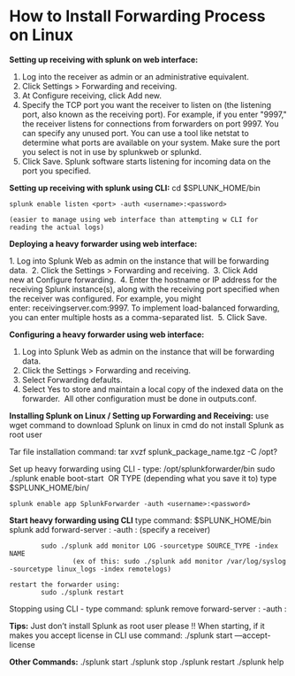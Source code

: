 # How to Install Forwarding Process on Linux


**Setting up receiving with splunk on web interface:**

1. Log into the receiver as admin or an administrative equivalent. 
2. Click Settings > Forwarding and receiving. 
3. At Configure receiving, click Add new. 
4. Specify the TCP port you want the receiver to listen on (the listening port, also known as the receiving port). For example, if you enter "9997," the receiver listens for connections from forwarders on port 9997. You can specify any unused port. You can use a tool like netstat to determine what ports are available on your system. Make sure the port you select is not in use by splunkweb or splunkd. 
5. Click Save. Splunk software starts listening for incoming data on the port you specified.


**Setting up receiving with splunk using CLI:**
	cd $SPLUNK_HOME/bin

	splunk enable listen <port> -auth <username>:<password>

	(easier to manage using web interface than attempting w CLI for reading the actual logs)

**Deploying a heavy forwarder using web interface:**

1. Log into Splunk Web as admin on the instance that will be forwarding data. 
2. Click the Settings > Forwarding and receiving. 
3. Click Add new at Configure forwarding. 
4. Enter the hostname or IP address for the receiving Splunk instance(s), along with the receiving port specified when the receiver was configured. For example, you might enter: receivingserver.com:9997. To implement load-balanced forwarding, you can enter multiple hosts as a comma-separated list. 
5. Click Save.


**Configuring a heavy forwarder using web interface:**

1. Log into Splunk Web as admin on the instance that will be forwarding data. 
2. Click the Settings > Forwarding and receiving. 
3. Select Forwarding defaults. 
4. Select Yes to store and maintain a local copy of the indexed data on the forwarder. 
All other configuration must be done in outputs.conf.


**Installing Splunk on Linux / Setting up Forwarding and Receiving:**
use wget command to download Splunk on linux in cmd
	do not install Splunk as root user

Tar file installation command: tar xvzf splunk_package_name.tgz -C /opt?

Set up heavy forwarding using CLI -
	type:  /opt/splunkforwarder/bin sudo ./splunk enable boot-start 
					OR TYPE (depending what you save it to)
	type $SPLUNK_HOME/bin/

	splunk enable app SplunkForwarder -auth <username>:<password>



**Start heavy forwarding using CLI**
	type command: $SPLUNK_HOME/bin
			splunk add forward-server <host>:<port> -auth <username>:<password>
			(specify a receiver)

			sudo ./splunk add monitor LOG -sourcetype SOURCE_TYPE -index NAME
					(ex of this: sudo ./splunk add monitor /var/log/syslog -sourcetype linux_logs -index remotelogs)

	restart the forwarder using:
			sudo ./splunk restart

Stopping using CLI -
	type command: splunk remove forward-server <host>:<port> -auth <username>:<password>


**Tips:**
Just don’t install Splunk as root user please !!
When starting, if it makes you accept license in CLI use command:  ./splunk start —accept-license


**Other Commands:**
./splunk start
./splunk stop
./splunk restart
./splunk help
